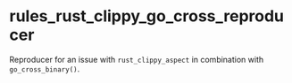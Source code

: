 # rules_rust_clippy_go_cross_reproducer
Reproducer for an issue with `rust_clippy_aspect` in combination with `go_cross_binary()`.

